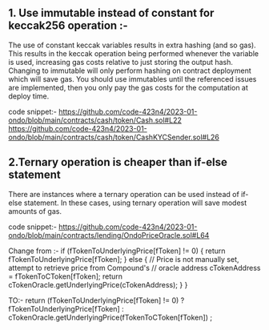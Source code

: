 ## 1.  Use immutable instead of constant for keccak256 operation :-
The use of constant keccak variables results in extra hashing (and so gas). This results in the keccak operation being performed whenever the variable is used, increasing gas costs relative to just storing the output hash. Changing to immutable will only perform hashing on contract deployment which will save gas. You should use immutables until the referenced issues are implemented, then you only pay the gas costs for the computation at deploy time.

code snippet:-
https://github.com/code-423n4/2023-01-ondo/blob/main/contracts/cash/token/Cash.sol#L22
https://github.com/code-423n4/2023-01-ondo/blob/main/contracts/cash/token/CashKYCSender.sol#L26

## 2.Ternary operation is cheaper than if-else statement
There are instances where a ternary operation can be used instead of if-else statement. In these cases, using ternary operation will save modest amounts of gas.

code snippet:-
https://github.com/code-423n4/2023-01-ondo/blob/main/contracts/lending/OndoPriceOracle.sol#L64

Change from :-
 if (fTokenToUnderlyingPrice[fToken] != 0) {
      return fTokenToUnderlyingPrice[fToken];
    } else {
      // Price is not manually set, attempt to retrieve price from Compound's
      // oracle
      address cTokenAddress = fTokenToCToken[fToken];
      return cTokenOracle.getUnderlyingPrice(cTokenAddress);
    }
  }

TO:-
return (fTokenToUnderlyingPrice[fToken] != 0) ? fTokenToUnderlyingPrice[fToken] : cTokenOracle.getUnderlyingPrice(fTokenToCToken[fToken]) ;
